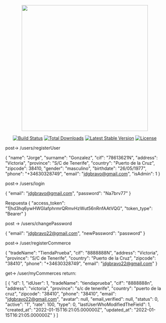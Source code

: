 <p align="center"><a href="https://laravel.com" target="_blank"><img src="https://raw.githubusercontent.com/laravel/art/master/logo-lockup/5%20SVG/2%20CMYK/1%20Full%20Color/laravel-logolockup-cmyk-red.svg" width="400"></a></p>

<p align="center">
<a href="https://travis-ci.org/laravel/framework"><img src="https://travis-ci.org/laravel/framework.svg" alt="Build Status"></a>
<a href="https://packagist.org/packages/laravel/framework"><img src="https://img.shields.io/packagist/dt/laravel/framework" alt="Total Downloads"></a>
<a href="https://packagist.org/packages/laravel/framework"><img src="https://img.shields.io/packagist/v/laravel/framework" alt="Latest Stable Version"></a>
<a href="https://packagist.org/packages/laravel/framework"><img src="https://img.shields.io/packagist/l/laravel/framework" alt="License"></a>
</p>

post-> /users/registerUser

{
"name": "Jorge",
"surname": "Gonzalez",
"cif": "78613621N",
"address": "Victoria",
"province": "S/C de Tenerife",
"country": "Puerto de la Cruz",
"zipcode": 38410,
"gender": "masculino",
"birthdate": "26/05/1977",
"phone": "+34630328749",
"email": "jdgbravo@gmail.com",
"isAdmin": 1
}



post-> /users/login

{
"email": "jdgbravo@gmail.com",
"password": "Na7brv77"
}

Respuesta
{
"access_token": "1|hd3hq6ywHWGIafphrmrQRmvHzWut56nRnfAAtVQG",
"token_type": "Bearer"
}


post -> /users/changePassword

{
"email": "jdgbravo22@gmail.com",
"newPassword": "password"
}

post-> /user/registerCommerce

{
"tradeName": "TiendaPrueba",
"cif": "8888888N",
"address": "Victoria",
"province": "S/C de Tenerife",
"country": "Puerto de la Cruz",
"zipcode": "38410",
"phone": "+34630328749",
"email": "jdgbravo22@gmail.com"
}


get-> /user/myCommerces
return:

[
{
"id": 1,
"idUser": 1,
"tradeName": "tiendaprueba",
"cif": "8888888n",
"address": "victoria",
"province": "s/c de tenerife",
"country": "puerto de la cruz",
"zipcode": "38410",
"phone": "38410",
"email": "jdgbravo22@gmail.com",
"avatar": null,
"email_verified": null,
"status": 0,
"active": "1",
"rate": 100,
"type": 0,
"lastUserWhoModifiedTheField": 1,
"created_at": "2022-01-15T16:21:05.000000Z",
"updated_at": "2022-01-15T16:21:05.000000Z"
}
]
